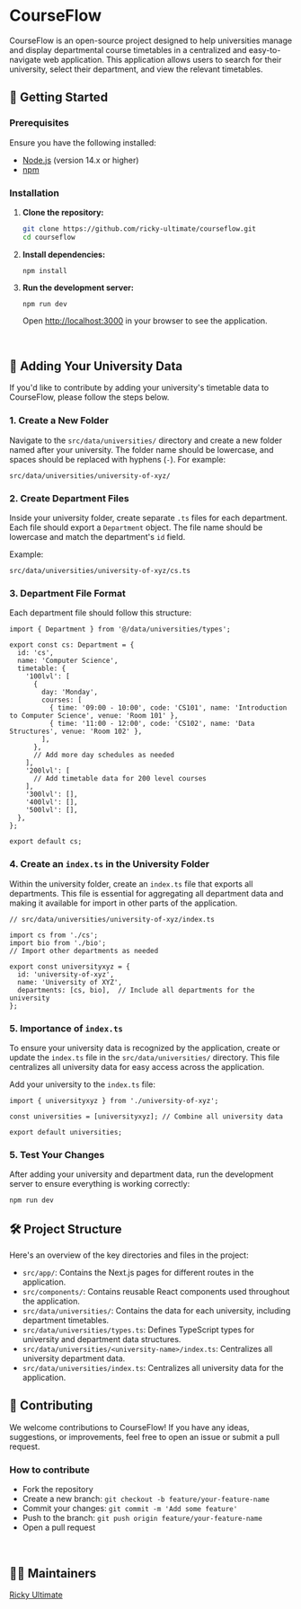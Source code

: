 # CourseFlow

CourseFlow is an open-source project designed to help universities manage and display departmental course timetables in a centralized and easy-to-navigate web application. This application allows users to search for their university, select their department, and view the relevant timetables.

## 🚀 Getting Started

### Prerequisites

Ensure you have the following installed:

- [Node.js](https://nodejs.org/) (version 14.x or higher)
- [npm](https://www.npmjs.com/)

### Installation

1. **Clone the repository:**

    ```bash
    git clone https://github.com/ricky-ultimate/courseflow.git
    cd courseflow
    ```

2. **Install dependencies:**

    ```
    npm install
    ```

3. **Run the development server:**

    ```
    npm run dev
    ```


    Open [http://localhost:3000](http://localhost:3000) in your browser to see the application.

<br />

## 🏫 Adding Your University Data

If you'd like to contribute by adding your university's timetable data to CourseFlow, please follow the steps below.

### 1. **Create a New Folder**

Navigate to the `src/data/universities/` directory and create a new folder named after your university. The folder name should be lowercase, and spaces should be replaced with hyphens (`-`). For example:

```
src/data/universities/university-of-xyz/
```

### 2. **Create Department Files**

Inside your university folder, create separate `.ts` files for each department. Each file should export a `Department` object. The file name should be lowercase and match the department's `id` field.

Example:

```
src/data/universities/university-of-xyz/cs.ts
```

### 3. **Department File Format**

Each department file should follow this structure:

```
import { Department } from '@/data/universities/types';

export const cs: Department = {
  id: 'cs',
  name: 'Computer Science',
  timetable: {
    '100lvl': [
      {
        day: 'Monday',
        courses: [
          { time: '09:00 - 10:00', code: 'CS101', name: 'Introduction to Computer Science', venue: 'Room 101' },
          { time: '11:00 - 12:00', code: 'CS102', name: 'Data Structures', venue: 'Room 102' },
        ],
      },
      // Add more day schedules as needed
    ],
    '200lvl': [
      // Add timetable data for 200 level courses
    ],
    '300lvl': [],
    '400lvl': [],
    '500lvl': [],
  },
};

export default cs;

```

### 4. **Create an `index.ts` in the University Folder**

Within the university folder, create an `index.ts` file that exports all departments. This file is essential for aggregating all department data and making it available for import in other parts of the application.

```
// src/data/universities/university-of-xyz/index.ts

import cs from './cs';
import bio from './bio';
// Import other departments as needed

export const universityxyz = {
  id: 'university-of-xyz',
  name: 'University of XYZ',
  departments: [cs, bio],  // Include all departments for the university
};

```

### 5. **Importance of `index.ts`**

To ensure your university data is recognized by the application, create or update the `index.ts` file in the `src/data/universities/` directory. This file centralizes all university data for easy access across the application.

Add your university to the `index.ts` file:

```
import { universityxyz } from './university-of-xyz';

const universities = [universityxyz]; // Combine all university data

export default universities;
```

### 5. **Test Your Changes**

After adding your university and department data, run the development server to ensure everything is working correctly:

```
npm run dev
```


## 🛠️ Project Structure

Here's an overview of the key directories and files in the project:

- `src/app/`: Contains the Next.js pages for different routes in the application.
- `src/components/`: Contains reusable React components used throughout the application.
- `src/data/universities/`: Contains the data for each university, including department timetables.
- `src/data/universities/types.ts`: Defines TypeScript types for university and department data structures.
- `src/data/universities/<university-name>/index.ts`: Centralizes all university department data.
- `src/data/universities/index.ts`: Centralizes all university data for the application.

## 🤝 Contributing

We welcome contributions to CourseFlow! If you have any ideas, suggestions, or improvements, feel free to open an issue or submit a pull request.

### How to contribute

- Fork the repository
- Create a new branch: `git checkout -b feature/your-feature-name`
- Commit your changes: `git commit -m 'Add some feature'`
- Push to the branch: `git push origin feature/your-feature-name`
- Open a pull request

<br />

## 🧑‍💻 Maintainers

[Ricky Ultimate](https://github.com/ricky-ultimate)
